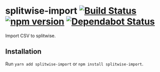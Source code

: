 # splitwise-import [![Build Status](https://action-badges.now.sh/ffflorian/splitwise-import)](https://github.com/ffflorian/splitwise-import/actions/) [![npm version](https://img.shields.io/npm/v/@ffflorian/splitwise-import.svg?style=flat)](https://www.npmjs.com/package/@ffflorian/splitwise-import) [![Dependabot Status](https://api.dependabot.com/badges/status?host=github&repo=ffflorian/splitwise-import)](https://dependabot.com)

Import CSV to splitwise.

## Installation

Run `yarn add splitwise-import` or `npm install splitwise-import`.
